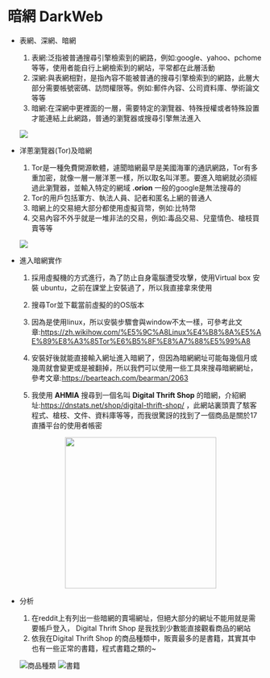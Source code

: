 # 暗網 DarkWeb

- 表網、深網、暗網
    1. 表網:泛指被普通搜尋引擎檢索到的網路，例如:google、yahoo、pchome等等，使用者能自行上網檢索到的網站，平常都在此層活動
    2. 深網:與表網相對，是指內容不能被普通的搜尋引擎檢索到的網路，此層大部分需要帳號密碼、訪問權限等。例如:郵件內容、公司資料庫、學術論文等等
    3. 暗網:在深網中更裡面的一層，需要特定的瀏覽器、特殊授權或者特殊設置才能連結上此網路，普通的瀏覽器或搜尋引擎無法進入
    
    ![](https://applealmond.com/wp-content/uploads/2018/02/1519218298-dfa26cb586953432a6c2fe865aae1042.png)

- 洋蔥瀏覽器(Tor)及暗網
   1. Tor是一種免費開源軟體，遽聞暗網最早是美國海軍的通訊網路，Tor有多重加密，就像一層一層洋蔥一樣，所以取名叫洋蔥。要進入暗網就必須經過此瀏覽器，並輸入特定的網域 **.orion** 一般的google是無法搜尋的
   2. Tor的用戶包括軍方、執法人員、記者和匿名上網的普通人
   3. 暗網上的交易絕大部分都使用虛擬貨幣，例如:比特幣
   4. 交易內容不外乎就是一堆非法的交易，例如:毒品交易、兒童情色、槍枝買賣等等
   
    ![](https://upload.wikimedia.org/wikipedia/commons/1/15/Tor-logo-2011-flat.svg)
   
- 進入暗網實作
    1. 採用虛擬機的方式進行，為了防止自身電腦遭受攻擊，使用Virtual box 安裝 ubuntu，之前在課堂上安裝過了，所以我直接拿來使用
    
    2. 搜尋Tor並下載當前虛擬的的OS版本
    
    3. 因為是使用linux，所以安裝步驟會與window不太一樣，可參考此文章:https://zh.wikihow.com/%E5%9C%A8Linux%E4%B8%8A%E5%AE%89%E8%A3%85Tor%E6%B5%8F%E8%A7%88%E5%99%A8
    
    4. 安裝好後就能直接輸入網址進入暗網了，但因為暗網網址可能每幾個月或幾周就會變更或是被翻掉，所以我們可以使用一些工具來搜尋暗網網址，參考文章:https://bearteach.com/bearman/2063
    
    5. 我使用 **AHMIA** 搜尋到一個名叫 **Digital Thrift Shop** 的暗網，介紹網址:https://dnstats.net/shop/digital-thrift-shop/ ，此網站裏頭賣了駭客程式、槍枝、文件、資料庫等等，而我很驚訝的找到了一個商品是關於17直播平台的使用者帳密
    
     <div align=center><img width="300" height="300" src="https://github.com/kyogrexd/InformationSecurity/blob/main/17.PNG"</div>
       
       

-	分析
	1. 在reddit上有列出一些暗網的賣場網址，但絕大部分的網址不能用就是需要帳戶登入， Digital Thrift Shop 是我找到少數能直接觀看商品的網站
	2. 依我在Digital Thrift Shop 的商品種類中，販賣最多的是書籍，其實其中也有一些正常的書籍，程式書籍之類的~

     ![商品種類](D:\GitHub\InformationSecurity\item.PNG)
     ![書籍](D:\GitHub\InformationSecurity\book.PNG)
